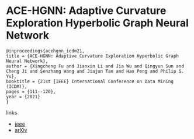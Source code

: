 # ACE-HGNN: Adaptive Curvature Exploration Hyperbolic Graph Neural Network

```
@inproceedings{acehgnn_icdm21,
title = {ACE-HGNN: Adaptive Curvature Exploration Hyperbolic Graph Neural Network},
author = {Xingcheng Fu and Jianxin Li and Jia Wu and Qingyun Sun and Cheng Ji and Senzhang Wang and Jiajun Tan and Hao Peng and Philip S. Yu},
booktitle = {21st {IEEE} International Conference on Data Mining (ICDM)},
pages = {111--120},
year = {2021}
}
```

links
- [ieee](https://ieeexplore.ieee.org/document/9679192)
- [arXiv](https://arxiv.org/abs/2110.07888)
